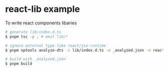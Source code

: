 # react-lib example

To write react components libaries

```bash
# generate lib/index.d.ts
$ pnpm tsc -p . # emit lib/*

# ignore external type like react/jsx-runtime
$ pnpm optools analyze-dts -i lib/index.d.ts -o _analyzed.json -e react/jsx-runtime

# build with _analyzed.json
$ pnpm build
```

